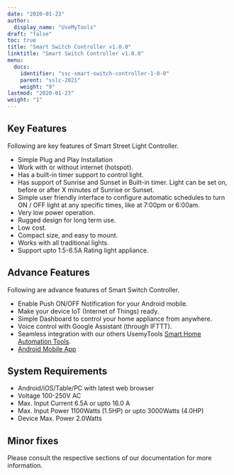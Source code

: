 ```yaml
---
date: "2020-01-23"
author:
  display_name: "UseMyTools"
draft: "false"
toc: true
title: "Smart Switch Controller v1.0.0"
linktitle: "Smart Switch Controller v1.0.0"
menu:
  docs:
    identifier: "ssc-smart-switch-controller-1-0-0"
    parent: "sslc-2021"
    weight: "9"
lastmod: "2020-01-23"
weight: "1"
---
```


## Key Features ##

Following are key features of Smart Street Light Controller.

* Simple Plug and Play Installation
* Work with or without internet (hotspot).
* Has a built-in timer support to control light.
* Has support of Sunrise and Sunset in Built-in timer. Light can be set on, before or after X minutes of Sunrise or Sunset.
* Simple user friendly interface to configure automatic schedules to turn ON / OFF light at any specific times, like at 7:00pm or 6:00am.
* Very low power operation.
* Rugged design for long term use.
* Low cost.
* Compact size, and easy to mount.
* Works with all traditional lights.
* Support upto 1.5-6.5A Rating light appliance.

## Advance Features ##

Following are advance features of Smart Switch Controller.

* Enable Push ON/OFF Notification for your Android mobile.
* Make your device IoT (Internet of Things) ready.
* Simple Dashboard to control your home appliance from anywhere.
* Voice control with Google Assistant (through IFTTT).
* Seamless integration with our others UsemyTools [Smart Home Automation Tools](https://usemytools.net/).
* [Android Mobile App](https://play.google.com/store/apps/details?id=net.usemytools.usemytoolsautomation)

## System Requirements ##

* Android/iOS/Table/PC with latest web browser
* Voltage 100-250V AC
* Max. Input Current 6.5A or upto 16.0 A
* Max. Input Power 1100Watts (1.5HP) or upto 3000Watts (4.0HP)
* Device Max. Power 2.0Watts


## Minor fixes ##

Please consult the respective sections of our documentation for more information.
